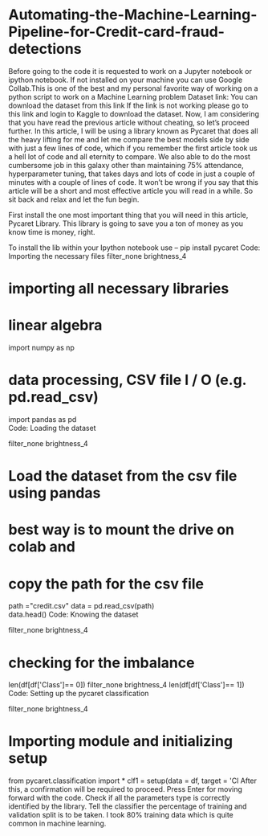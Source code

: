 # Automating-the-Machine-Learning-Pipeline-for-Credit-card-fraud-detections
Before going to the code it is requested to work on a Jupyter notebook or ipython notebook. If not installed on your machine you can use Google Collab.This is one of the best and my personal favorite way of working on a python script to work on a Machine Learning problem
Dataset link:
You can download the dataset from this link
If the link is not working please go to this link and login to Kaggle to download the dataset.
Now, I am considering that you have read the previous article without cheating, so let’s proceed further. In this article, I will be using a library known as Pycaret that does all the heavy lifting for me and let me compare the best models side by side with just a few lines of code, which if you remember the first article took us a hell lot of code and all eternity to compare. We also able to do the most cumbersome job in this galaxy other than maintaining 75% attendance, hyperparameter tuning, that takes days and lots of code in just a couple of minutes with a couple of lines of code. It won’t be wrong if you say that this article will be a short and most effective article you will read in a while. So sit back and relax and let the fun begin.

First install the one most important thing that you will need in this article, Pycaret Library. This library is going to save you a ton of money as you know time is money, right.

To install the lib within your Ipython notebook use –
pip install pycaret
Code: Importing the necessary files
filter_none
brightness_4
# importing all necessary libraries 
# linear algebra 
import numpy as np  
# data processing, CSV file I / O (e.g. pd.read_csv) 
import pandas as pd  
Code: Loading the dataset

filter_none
brightness_4
# Load the dataset from the csv file using pandas  
# best way is to mount the drive on colab and   
# copy the path for the csv file  
path ="credit.csv"
data = pd.read_csv(path)  
data.head() 
Code: Knowing the dataset

filter_none
brightness_4
# checking for the imbalance  
len(df[df['Class']== 0]) 
filter_none
brightness_4
len(df[df['Class']== 1]) 
Code: Setting up the pycaret classification

filter_none
brightness_4
# Importing module and initializing setup 
from pycaret.classification import * clf1 = setup(data = df, target = 'Cl
After this, a confirmation will be required to proceed. Press Enter for moving forward with the code.
Check if all the parameters type is correctly identified by the library.
Tell the classifier the percentage of training and validation split is to be taken. I took 80% training data which is quite common in machine learning.
